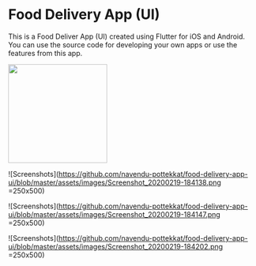 # Food Delivery App (UI)

This is a Food Deliver App (UI) created using Flutter for iOS and Android. You can use the source code for developing your own apps or use the features from this app.

<img src="https://github.com/navendu-pottekkat/food-delivery-app-ui/blob/master/assets/images/Screenshot_20200219-184138.png" width="200">

![Screenshots](https://github.com/navendu-pottekkat/food-delivery-app-ui/blob/master/assets/images/Screenshot_20200219-184138.png =250x500)


![Screenshots](https://github.com/navendu-pottekkat/food-delivery-app-ui/blob/master/assets/images/Screenshot_20200219-184147.png =250x500)


![Screenshots](https://github.com/navendu-pottekkat/food-delivery-app-ui/blob/master/assets/images/Screenshot_20200219-184202.png =250x500)




